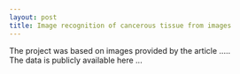 ```yaml
---
layout: post
title: Image recognition of cancerous tissue from images
---
```

The project was based on images provided by the article .....   
The data is publicly available here ...
